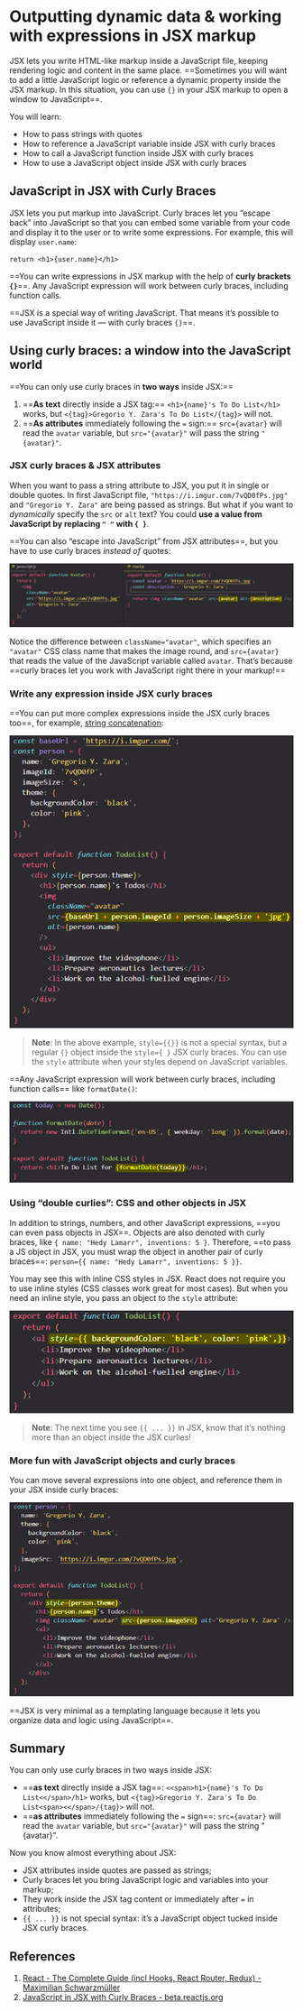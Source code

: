 # Outputting dynamic data & working with expressions in JSX markup

JSX lets you write HTML-like markup inside a JavaScript file, keeping rendering logic and content in the same place. ==Sometimes you will want to add a little JavaScript logic or reference a dynamic property inside the JSX markup. In this situation, you can use  <code>{}</code> in your JSX markup to open a window to JavaScript==.

You will learn:

- How to pass strings with quotes
- How to reference a JavaScript variable inside JSX with curly braces
- How to call a JavaScript function inside JSX with curly braces
- How to use a JavaScript object inside JSX with curly braces

## JavaScript in JSX with Curly Braces

JSX lets you put markup into JavaScript. Curly braces let you “escape back” into JavaScript so that you can embed some variable from your code and display it to the user or to write some expressions. For example, this will display `user.name`:

```react
return <h1>{user.name}</h1>
```

==You can write expressions in JSX markup with the help of **curly brackets `{}`**==. Any JavaScript expression will work between curly braces, including function calls.

 ==JSX is a special way of writing JavaScript. That means it’s possible to use JavaScript inside it — with curly braces `{}`==.

## Using curly braces: a window into the JavaScript world

==You can only use curly braces in **two ways** inside JSX:==

1. ==**As text** directly inside a JSX tag:== `<h1>{name}'s To Do List</h1>` works, but `<{tag}>Gregorio Y. Zara's To Do List</{tag}>` will not.
2. ==**As attributes** immediately following the `=` sign:== `src={avatar}` will read the `avatar` variable, but `src="{avatar}"` will pass the string `"{avatar}"`.

### JSX curly braces & JSX attributes

When you want to pass a string attribute to JSX, you put it in single or double quotes. In first JavaScript file, `"https://i.imgur.com/7vQD0fPs.jpg"` and `"Gregorio Y. Zara"` are being passed as strings. But what if you want to _dynamically_ specify the `src` or `alt` text? You could **use a value from JavaScript by replacing `" "` with `{ }`**.

==You can also “escape into JavaScript” from JSX attributes==, but you have to use curly braces _instead of_ quotes:

![JavaScript_in_JSX_with_Curly_Braces](../../img/JavaScript_in_JSX_with_Curly_Braces.jpg)

Notice the difference between `className="avatar"`, which specifies an `"avatar"` CSS class name that makes the image round, and `src={avatar}` that reads the value of the JavaScript variable called `avatar`. That’s because ==curly braces let you work with JavaScript right there in your markup!==

### Write any expression inside JSX curly braces

==You can put more complex expressions inside the JSX curly braces too==, for example, [string concatenation](https://javascript.info/operators#string-concatenation-with-binary):

![JavaScript_in_JSX_with_Curly_Braces1](../../img/JavaScript_in_JSX_with_Curly_Braces1.jpg)

> **Note**: In the above example, `style={{}}` is not a special syntax, but a regular `{}` object inside the `style={ }` JSX curly braces. You can use the `style` attribute when your styles depend on JavaScript variables.

==Any JavaScript expression will work between curly braces, including function calls== like `formatDate()`:

![JavaScript_in_JSX_with_Curly_Braces2](../../img/JavaScript_in_JSX_with_Curly_Braces2.jpg)

### Using “double curlies”: CSS and other objects in JSX 

In addition to strings, numbers, and other JavaScript expressions, ==you can even pass objects in JSX==. Objects are also denoted with curly braces, like `{ name: "Hedy Lamarr", inventions: 5 }`. Therefore, ==to pass a JS object in JSX, you must wrap the object in another pair of curly braces==: `person={{ name: "Hedy Lamarr", inventions: 5 }}`.

You may see this with inline CSS styles in JSX. React does not require you to use inline styles (CSS classes work great for most cases). But when you need an inline style, you pass an object to the `style` attribute:

![JavaScript_in_JSX_with_Curly_Braces3](../../img/JavaScript_in_JSX_with_Curly_Braces3.jpg)

> **Note**: The next time you see `{{ ... }}` in JSX, know that it’s nothing more than an object inside the JSX curlies!

### More fun with JavaScript objects and curly braces

You can move several expressions into one object, and reference them in your JSX inside curly braces:

![JavaScript_in_JSX_with_Curly_Braces4](../../img/JavaScript_in_JSX_with_Curly_Braces4.jpg)

==JSX is very minimal as a templating language because it lets you organize data and logic using JavaScript==.

## Summary

You can only use curly braces in two ways inside JSX:

- ==**as text** directly inside a JSX tag==: `<<span>h1>{name}'s To Do List<</span>/h1>` works, but `<{tag}>Gregorio Y. Zara's To Do List<span><</span>/{tag}>` will not.
- ==**as attributes** immediately following the `=` sign==: `src={avatar}` will read the `avatar` variable, but `src="{avatar}"` will pass the string "{avatar}".

Now you know almost everything about JSX:

- JSX attributes inside quotes are passed as strings;
- Curly braces let you bring JavaScript logic and variables into your markup;
- They work inside the JSX tag content or immediately after `=` in attributes;
- `{{ ... }}` is not special syntax: it’s a JavaScript object tucked inside JSX curly braces.

## References

1. [React - The Complete Guide (incl Hooks, React Router, Redux) - Maximilian Schwarzmüller](https://www.udemy.com/course/react-the-complete-guide-incl-redux/)
1. [JavaScript in JSX with Curly Braces - beta.reactjs.org](https://beta.reactjs.org/learn/javascript-in-jsx-with-curly-braces)
